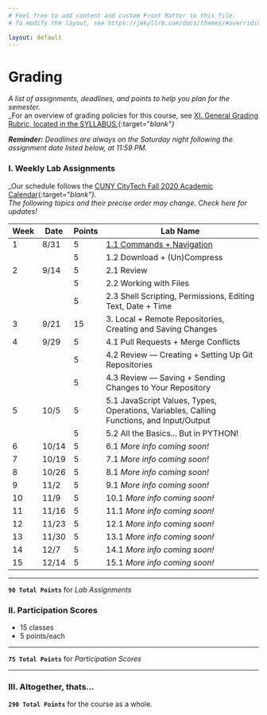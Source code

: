 ```yaml
---
# Feel free to add content and custom Front Matter to this file.
# To modify the layout, see https://jekyllrb.com/docs/themes/#overriding-theme-defaults

layout: default
---
```


# Grading
_A list of assignments, deadlines, and points to help you plan for the semester._  
_For an overview of grading policies for this course, see [XI. General Grading Rubric, located in the SYLLABUS.](index.html){:target="_blank"}_  

<div class="instructornote">
<p markdown="span"><em><b>Reminder:</b> Deadlines are always on the Saturday night following the assignment date listed below, at 11:59 PM.</em></p></div>
<!-- _**Reminder:** Deadlines are always on the Saturday night at 11:59 PM following the assignment date listed below._   -->

### I. Weekly Lab Assignments

_Our schedule follows the [CUNY CityTech Fall 2020 Academic Calendar](http://www.citytech.cuny.edu/registrar/docs/fall_2020.pdf){:target="_blank"}._   
_The following topics and their precise order may change. Check here for updates!_  

<div class="schedulingtable">
<table>
<colgroup>
<col width="5%" />
<col width="10%" />
<col width="5%" />
<col width="80%" />
</colgroup>
<thead>
<tr class="header">
<th>Week</th>
<th>Date</th>
<th>Points</th>
<th>Lab Name</th>
</tr>
</thead>
<tbody>
<tr>
<td markdown="span">1</td>
<td markdown="span">8/31</td>
<td markdown="span">5</td>
<td markdown="span"><a href="/Goldford-MTEC1003-OL04/schedule.html/#w1/" target="_blank">1.1 Commands + Navigation</a></td>
</tr>
<tr>
<td markdown="span"></td>
<td markdown="span"></td>
<td markdown="span">5</td>
<td markdown="span">1.2 Download + (Un)Compress</td>
</tr>
<tr>
<td markdown="span">2</td>
<td markdown="span">9/14</td>
<td markdown="span">5</td>
<td markdown="span">2.1 Review</td>
</tr>
<tr>
<td markdown="span"></td>
<td markdown="span"></td>
<td markdown="span">5</td>
<td markdown="span">2.2 Working with Files</td>
</tr>
<tr>
<td markdown="span"></td>
<td markdown="span"></td>
<td markdown="span">5</td>
<td markdown="span">2.3 Shell Scripting, Permissions, Editing Text, Date + Time</td>
</tr>
<tr>
<td markdown="span">3</td>
<td markdown="span">9/21</td>
<td markdown="span">15</td>
<td markdown="span">3. Local + Remote Repositories, Creating and Saving Changes</td>
</tr>
<tr>
<td markdown="span">4</td>
<td markdown="span">9/29</td>
<td markdown="span">5</td>
<td markdown="span">4.1 Pull Requests + Merge Conflicts</td>
</tr>
<tr>
<td markdown="span"></td>
<td markdown="span"></td>
<td markdown="span">5</td>
<td markdown="span">4.2 Review — Creating + Setting Up Git Repositories</td>
</tr>
<tr>
<td markdown="span"></td>
<td markdown="span"></td>
<td markdown="span">5</td>
<td markdown="span">4.3 Review — Saving + Sending Changes to Your Repository</td>
</tr>
<tr>
<td markdown="span">5</td>
<td markdown="span">10/5</td>
<td markdown="span">5</td>
<td markdown="span">5.1 JavaScript Values, Types, Operations, Variables, Calling Functions, and Input/Output</td>
</tr>
<tr>
<td markdown="span"></td>
<td markdown="span"></td>
<td markdown="span">5</td>
<td markdown="span">5.2 All the Basics... But in PYTHON!</td>
</tr>
<tr>
<td markdown="span">6</td>
<td markdown="span">10/14</td>
<td markdown="span">5</td>
<td markdown="span">6.1 <i>More info coming soon!</i></td>
</tr>
<tr>
<td markdown="span">7</td>
<td markdown="span">10/19</td>
<td markdown="span">5</td>
<td markdown="span">7.1 <i>More info coming soon!</i></td>
</tr>
<tr>
<td markdown="span">8</td>
<td markdown="span">10/26</td>
<td markdown="span">5</td>
<td markdown="span">8.1 <i>More info coming soon!</i></td>
</tr>
<tr>
<td markdown="span">9</td>
<td markdown="span">11/2</td>
<td markdown="span">5</td>
<td markdown="span">9.1 <i>More info coming soon!</i></td>
</tr>
<tr>
<td markdown="span">10</td>
<td markdown="span">11/9</td>
<td markdown="span">5</td>
<td markdown="span">10.1 <i>More info coming soon!</i></td>
</tr>
<tr>
<td markdown="span">11</td>
<td markdown="span">11/16</td>
<td markdown="span">5</td>
<td markdown="span">11.1 <i>More info coming soon!</i></td>
</tr>
<tr>
<td markdown="span">12</td>
<td markdown="span">11/23</td>
<td markdown="span">5</td>
<td markdown="span">12.1 <i>More info coming soon!</i></td>
</tr>
<tr>
<td markdown="span">13</td>
<td markdown="span">11/30</td>
<td markdown="span">5</td>
<td markdown="span">13.1 <i>More info coming soon!</i></td>
</tr>
<tr>
<td markdown="span">14</td>
<td markdown="span">12/7</td>
<td markdown="span">5</td>
<td markdown="span">14.1 <i>More info coming soon!</i></td>
</tr>
<tr>
<td markdown="span">15</td>
<td markdown="span">12/14</td>
<td markdown="span">5</td>
<td markdown="span">15.1 <i>More info coming soon!</i></td>
</tr>
</tbody>
</table>
</div>

* * *

**`90 Total Points`** for _Lab Assignments_


### II. Participation Scores

* 15 classes  
* 5 points/each  

* * *

**`75 Total Points`** for _Participation Scores_

* * *

### III. Altogether, thats...

**`290 Total Points`** for the course as a whole.
